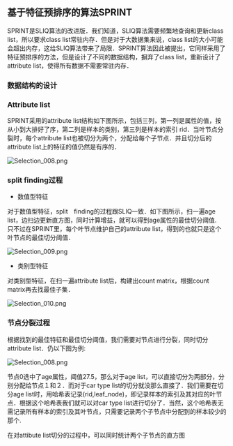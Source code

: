 ## 基于特征预排序的算法SPRINT

SPRINT是SLIQ算法的改进版．我们知道，SLIQ算法需要频繁地查询和更新class list，所以要求class list常驻内存．但是对于大数据集来说，class list的大小可能会超出内存，这给SLIQ算法带来了局限．SPRINT算法因此被提出，它同样采用了特征预排序的方法，但是设计了不同的数据结构，摒弃了class list，重新设计了attribute list，使得所有数据不需要常驻内存．


### 数据结构的设计

### Attribute list

SPRINT采用的attribute list结构如下图所示，包括三列，第一列是属性的值，按从小到大排好了序，第二列是样本的类别，第三列是样本的索引 rid．当叶节点分裂时，每个attribute list也被切分为两个，分配给每个子节点．并且切分后的attribute list上的特征的值仍然是有序的．


![Selection_008.png](https://github.com/wepe/efficient-decision-tree-notes/blob/master/images/Selection_008.png)



### split finding过程

- 数值型特征

对于数值型特征，split　finding的过程跟SLIQ一致．如下图所示，扫一遍age list，边扫边更新直方图，同时计算增益，就可以得到age属性的最佳切分阈值.　只不过在SPRINT里，每个叶节点维护自己的attribute list，得到的也就只是这个叶节点的最佳切分阈值．

![Selection_009.png](https://github.com/wepe/efficient-decision-tree-notes/blob/master/images/Selection_009.png)

- 类别型特征

对类别型特征，在扫一遍attribute list后，构建出count matrix，根据count matrix再去找最佳子集．

![Selection_010.png](https://github.com/wepe/efficient-decision-tree-notes/blob/master/images/Selection_010.png)


### 节点分裂过程

根据找到的最佳特征和最佳切分阈值，我们需要对节点进行分裂，同时切分attribute list．仍以下图为例:

![Selection_008.png](https://github.com/wepe/efficient-decision-tree-notes/blob/master/images/Selection_008.png)

节点0选中了age属性，阈值27.5，那么对于age list，可以直接切分为两部分，分别分配给节点１和２．而对于car type list的切分就没那么直接了．我们需要在切分age list时，用哈希表记录(rid,leaf_node)，即记录样本的索引及其对应的叶节点．根据这个哈希表我们就可以对car type list进行切分了．当然，这个哈希表无需记录所有样本的索引及其叶节点，只需要记录两个子节点中分配到的样本较少的那个.

在对attibute list切分的过程中，可以同时统计两个子节点的直方图

